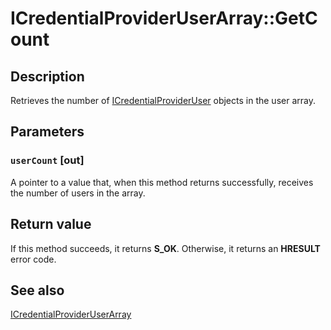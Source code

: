 # ICredentialProviderUserArray::GetCount

## Description

Retrieves the number of [ICredentialProviderUser](https://learn.microsoft.com/windows/desktop/api/credentialprovider/nn-credentialprovider-icredentialprovideruser) objects in the user array.

## Parameters

### `userCount` [out]

A pointer to a value that, when this method returns successfully, receives the number of users in the array.

## Return value

If this method succeeds, it returns **S_OK**. Otherwise, it returns an **HRESULT** error code.

## See also

[ICredentialProviderUserArray](https://learn.microsoft.com/windows/desktop/api/credentialprovider/nn-credentialprovider-icredentialprovideruserarray)